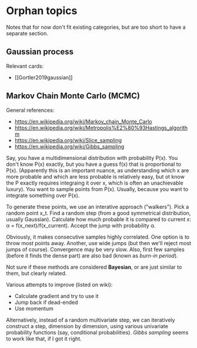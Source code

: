 # Orphan topics
Notes that for now don't fit existing categories, but are too short to have a separate section.

## Gaussian process

Relevant cards:
* [[Gortler2019gaussian]]

## Markov Chain Monte Carlo (MCMC)
General references:
* https://en.wikipedia.org/wiki/Markov_chain_Monte_Carlo
* https://en.wikipedia.org/wiki/Metropolis%E2%80%93Hastings_algorithm
* https://en.wikipedia.org/wiki/Slice_sampling
* https://en.wikipedia.org/wiki/Gibbs_sampling

Say, you have a multidimensional distribution with probability P(x). You don't know P(x) exactly, but you have a guess f(x) that is proportional to P(x). (Apparently this is an important nuance, as understanding which x are more probable and which are less probable is relatively easy, but ot know the P exactly requires integraing it over x, which is often an unachievable luxury). You want to sample points from P(x). Usually, because you want to integrate something over P(x).

To generate these points, we use an interative approach ("walkers"). Pick a random point x_t. Find a random step (from a good symmetrical distribution, usually Gaussian). Calculate how much probable it is compared to current x: α = f(x_next)/f(x_current). Accept the jump with probability α.

Obviously, it makes consecutive samples highly correlated. One option is to throw most points away. Another, use wide jumps (but then we'll reject most jumps of course). Convergence may be very slow. Also, first few samples (before it finds the dense part) are also bad (known as *burn-in period*).

Not sure if these methods are considered **Bayesian**, or are just similar to them, but clearly related.

Various attempts to improve (listed on wiki):
* Calculate gradient and try to use it
* Jump back if dead-ended
* Use momentum

Alternatively, instead of a random multivariate step, we can iteratively construct a step, dimension by dimension, using various univariate probability functions (say, conditional probabilities). *Gibbs sampling* seems to work like that, if I got it right.